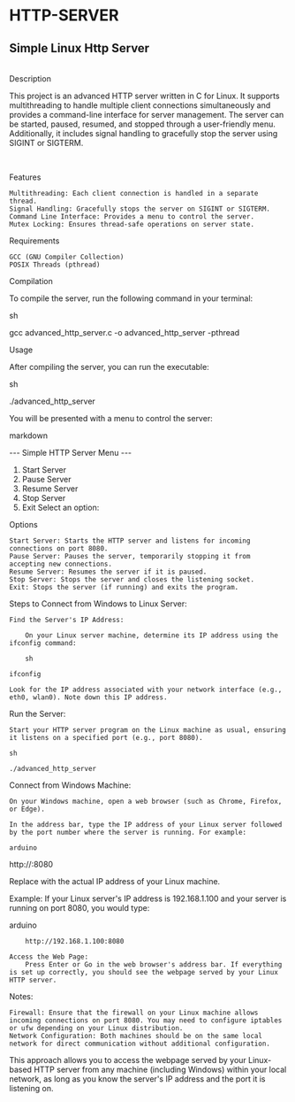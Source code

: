 # HTTP-SERVER
## Simple Linux Http Server
<br>
Description

This project is an advanced HTTP server written in C for Linux. It supports multithreading to handle multiple client connections simultaneously and provides a command-line interface for server management. The server can be started, paused, resumed, and stopped through a user-friendly menu. Additionally, it includes signal handling to gracefully stop the server using SIGINT or SIGTERM.


<br>

Features

    Multithreading: Each client connection is handled in a separate thread.
    Signal Handling: Gracefully stops the server on SIGINT or SIGTERM.
    Command Line Interface: Provides a menu to control the server.
    Mutex Locking: Ensures thread-safe operations on server state.

Requirements

    GCC (GNU Compiler Collection)
    POSIX Threads (pthread)

Compilation

To compile the server, run the following command in your terminal:

sh

gcc advanced_http_server.c -o advanced_http_server -pthread

Usage

After compiling the server, you can run the executable:

sh

./advanced_http_server

You will be presented with a menu to control the server:

markdown

--- Simple HTTP Server Menu ---
1. Start Server
2. Pause Server
3. Resume Server
4. Stop Server
5. Exit
Select an option: 

Options

    Start Server: Starts the HTTP server and listens for incoming connections on port 8080.
    Pause Server: Pauses the server, temporarily stopping it from accepting new connections.
    Resume Server: Resumes the server if it is paused.
    Stop Server: Stops the server and closes the listening socket.
    Exit: Stops the server (if running) and exits the program.











Steps to Connect from Windows to Linux Server:

    Find the Server's IP Address:

        On your Linux server machine, determine its IP address using the ifconfig command:

        sh

    ifconfig

    Look for the IP address associated with your network interface (e.g., eth0, wlan0). Note down this IP address.

Run the Server:

    Start your HTTP server program on the Linux machine as usual, ensuring it listens on a specified port (e.g., port 8080).

    sh

    ./advanced_http_server

Connect from Windows Machine:

    On your Windows machine, open a web browser (such as Chrome, Firefox, or Edge).

    In the address bar, type the IP address of your Linux server followed by the port number where the server is running. For example:

    arduino

http://<linux-server-ip>:8080

Replace <linux-server-ip> with the actual IP address of your Linux machine.

Example: If your Linux server's IP address is 192.168.1.100 and your server is running on port 8080, you would type:

arduino

        http://192.168.1.100:8080

    Access the Web Page:
        Press Enter or Go in the web browser's address bar. If everything is set up correctly, you should see the webpage served by your Linux HTTP server.

Notes:

    Firewall: Ensure that the firewall on your Linux machine allows incoming connections on port 8080. You may need to configure iptables or ufw depending on your Linux distribution.
    Network Configuration: Both machines should be on the same local network for direct communication without additional configuration.

This approach allows you to access the webpage served by your Linux-based HTTP server from any machine (including Windows) within your local network, as long as you know the server's IP address and the port it is listening on.
